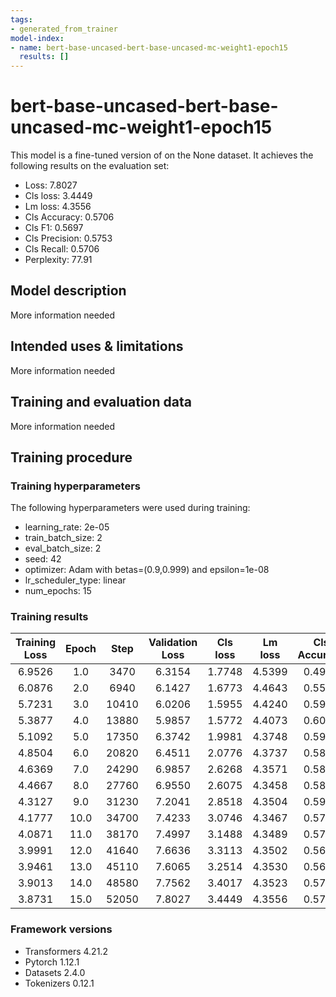 ```yaml
---
tags:
- generated_from_trainer
model-index:
- name: bert-base-uncased-bert-base-uncased-mc-weight1-epoch15
  results: []
---
```


<!-- This model card has been generated automatically according to the information the Trainer had access to. You
should probably proofread and complete it, then remove this comment. -->

# bert-base-uncased-bert-base-uncased-mc-weight1-epoch15

This model is a fine-tuned version of [](https://huggingface.co/) on the None dataset.
It achieves the following results on the evaluation set:
- Loss: 7.8027
- Cls loss: 3.4449
- Lm loss: 4.3556
- Cls Accuracy: 0.5706
- Cls F1: 0.5697
- Cls Precision: 0.5753
- Cls Recall: 0.5706
- Perplexity: 77.91

## Model description

More information needed

## Intended uses & limitations

More information needed

## Training and evaluation data

More information needed

## Training procedure

### Training hyperparameters

The following hyperparameters were used during training:
- learning_rate: 2e-05
- train_batch_size: 2
- eval_batch_size: 2
- seed: 42
- optimizer: Adam with betas=(0.9,0.999) and epsilon=1e-08
- lr_scheduler_type: linear
- num_epochs: 15

### Training results

| Training Loss | Epoch | Step  | Validation Loss | Cls loss | Lm loss | Cls Accuracy | Cls F1 | Cls Precision | Cls Recall | Perplexity |
|:-------------:|:-----:|:-----:|:---------------:|:--------:|:-------:|:------------:|:------:|:-------------:|:----------:|:----------:|
| 6.9526        | 1.0   | 3470  | 6.3154          | 1.7748   | 4.5399  | 0.4991       | 0.4577 | 0.4421        | 0.4991     | 93.68      |
| 6.0876        | 2.0   | 6940  | 6.1427          | 1.6773   | 4.4643  | 0.5545       | 0.5342 | 0.5717        | 0.5545     | 86.86      |
| 5.7231        | 3.0   | 10410 | 6.0206          | 1.5955   | 4.4240  | 0.5902       | 0.5759 | 0.6020        | 0.5902     | 83.43      |
| 5.3877        | 4.0   | 13880 | 5.9857          | 1.5772   | 4.4073  | 0.6092       | 0.6031 | 0.6052        | 0.6092     | 82.05      |
| 5.1092        | 5.0   | 17350 | 6.3742          | 1.9981   | 4.3748  | 0.5942       | 0.5901 | 0.5964        | 0.5942     | 79.42      |
| 4.8504        | 6.0   | 20820 | 6.4511          | 2.0776   | 4.3737  | 0.5890       | 0.5875 | 0.6041        | 0.5890     | 79.34      |
| 4.6369        | 7.0   | 24290 | 6.9857          | 2.6268   | 4.3571  | 0.5827       | 0.5796 | 0.5979        | 0.5827     | 78.03      |
| 4.4667        | 8.0   | 27760 | 6.9550          | 2.6075   | 4.3458  | 0.5833       | 0.5831 | 0.5904        | 0.5833     | 77.16      |
| 4.3127        | 9.0   | 31230 | 7.2041          | 2.8518   | 4.3504  | 0.5902       | 0.5856 | 0.5935        | 0.5902     | 77.51      |
| 4.1777        | 10.0  | 34700 | 7.4233          | 3.0746   | 4.3467  | 0.5793       | 0.5770 | 0.5829        | 0.5793     | 77.22      |
| 4.0871        | 11.0  | 38170 | 7.4997          | 3.1488   | 4.3489  | 0.5746       | 0.5749 | 0.5853        | 0.5746     | 77.39      |
| 3.9991        | 12.0  | 41640 | 7.6636          | 3.3113   | 4.3502  | 0.5602       | 0.5605 | 0.5676        | 0.5602     | 77.49      |
| 3.9461        | 13.0  | 45110 | 7.6065          | 3.2514   | 4.3530  | 0.5695       | 0.5690 | 0.5738        | 0.5695     | 77.71      |
| 3.9013        | 14.0  | 48580 | 7.7562          | 3.4017   | 4.3523  | 0.5787       | 0.5785 | 0.5823        | 0.5787     | 77.65      |
| 3.8731        | 15.0  | 52050 | 7.8027          | 3.4449   | 4.3556  | 0.5706       | 0.5697 | 0.5753        | 0.5706     | 77.91      |


### Framework versions

- Transformers 4.21.2
- Pytorch 1.12.1
- Datasets 2.4.0
- Tokenizers 0.12.1